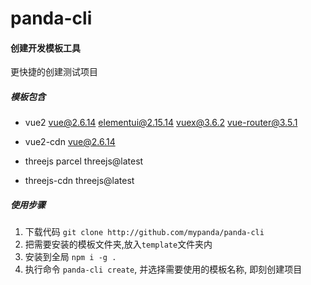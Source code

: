 # panda-cli

#### 创建开发模板工具

更快捷的创建测试项目

##### 模板包含
* vue2
  vue@2.6.14 elementui@2.15.14 vuex@3.6.2 vue-router@3.5.1

* vue2-cdn
  vue@2.6.14

* threejs
  parcel threejs@latest

* threejs-cdn
  threejs@latest

##### 使用步骤
1. 下载代码 `git clone http://github.com/mypanda/panda-cli`
2. 把需要安装的模板文件夹,放入`template`文件夹内
3. 安装到全局 `npm i -g .`
4. 执行命令 `panda-cli create`, 并选择需要使用的模板名称, 即刻创建项目
